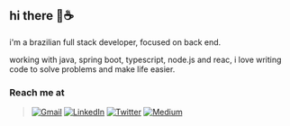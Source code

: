 ## hi there 👋☕

i'm a brazilian full stack developer, focused on back end.

working with java, spring boot, typescript, node.js and reac, i love writing code to solve problems and make life easier.

###  Reach me at
> [![Gmail](https://img.shields.io/badge/Gmail-D14836?style=for-the-badge&logo=gmail&logoColor=white)](mailto:joaoantonioscoelho@gmail.com)
> [![LinkedIn](https://img.shields.io/badge/linkedin-%230077B5.svg?style=for-the-badge&logo=linkedin&logoColor=white)](https://www.linkedin.com/in/joaoantoniocoelho/)
> [![Twitter](https://img.shields.io/badge/Twitter-%231DA1F2.svg?style=for-the-badge&logo=Twitter&logoColor=white)](https://twitter.com/joaoac_)
> [![Medium](https://img.shields.io/badge/Medium-12100E?style=for-the-badge&logo=medium&logoColor=white)](https://joaoac.medium.com/)
